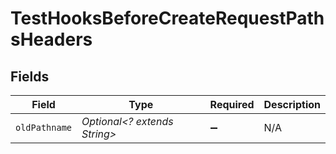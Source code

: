 # TestHooksBeforeCreateRequestPathsHeaders


## Fields

| Field                        | Type                         | Required                     | Description                  |
| ---------------------------- | ---------------------------- | ---------------------------- | ---------------------------- |
| `oldPathname`                | *Optional<? extends String>* | :heavy_minus_sign:           | N/A                          |